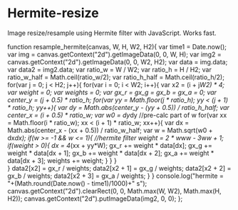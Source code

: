 Hermite-resize
==============

Image resize/resample using Hermite filter with JavaScript. Works fast.

function resample_hermite(canvas, W, H, W2, H2){
	var time1 = Date.now();
	var img = canvas.getContext("2d").getImageData(0, 0, W, H);
	var img2 = canvas.getContext("2d").getImageData(0, 0, W2, H2);
	var data = img.data;
	var data2 = img2.data;
	var ratio_w = W / W2;
	var ratio_h = H / H2;
	var ratio_w_half = Math.ceil(ratio_w/2);
	var ratio_h_half = Math.ceil(ratio_h/2);
	for(var j = 0; j < H2; j++){
		for(var i = 0; i < W2; i++){
			var x2 = (i + j*W2) * 4;
			var weight = 0;
			var weights = 0;
			var gx_r = gx_g = gx_b = gx_a = 0;
			var center_y = (j + 0.5) * ratio_h;
			for(var yy = Math.floor(j * ratio_h); yy < (j + 1) * ratio_h; yy++){
				var dy = Math.abs(center_y - (yy + 0.5)) / ratio_h_half;
				var center_x = (i + 0.5) * ratio_w;
				var w0 = dy*dy //pre-calc part of w
				for(var xx = Math.floor(i * ratio_w); xx < (i + 1) * ratio_w; xx++){
					var dx = Math.abs(center_x - (xx + 0.5)) / ratio_w_half;
					var w = Math.sqrt(w0 + dx*dx);
					if(w >= -1 && w <= 1){
						//hermite filter
						weight = 2 * w*w*w - 3*w*w + 1;
						if(weight > 0){
							dx = 4*(xx + yy*W);
							gx_r += weight * data[dx];
							gx_g += weight * data[dx + 1];
							gx_b += weight * data[dx + 2];
							gx_a += weight * data[dx + 3];
							weights += weight;
							}
						}
					}		
				}
			data2[x2]     = gx_r / weights;
			data2[x2 + 1] = gx_g / weights;
			data2[x2 + 2] = gx_b / weights;
			data2[x2 + 3] = gx_a / weights;
			}
		}
	console.log("hermite = "+(Math.round(Date.now() - time1)/1000)+" s");
	canvas.getContext("2d").clearRect(0, 0, Math.max(W, W2), Math.max(H, H2));
	canvas.getContext("2d").putImageData(img2, 0, 0);
	};
